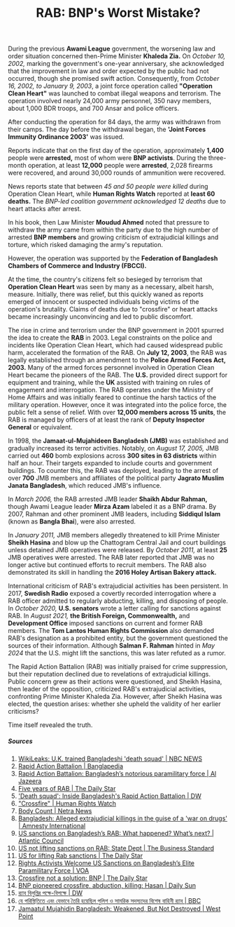 ﻿---
layout: post
title:  "RAB: BNP's Worst Mistake?"
authors: [ rodaba ]
categories: [ Military, Politics ]
tags: [RAB]
image: assets/images/posts/rab-1.webp
---
During the previous **Awami League** government, the worsening law and order situation concerned then-Prime Minister **Khaleda Zia.** On *October 10, 2002,* marking the government's one-year anniversary, she acknowledged that the improvement in law and order expected by the public had not occurred, though she promised swift action. Consequently, from *October 16, 2002, to January 9, 2003*, a joint force operation called **"Operation Clean Heart"** was launched to combat illegal weapons and terrorism. The operation involved nearly 24,000 army personnel, 350 navy members, about 1,000 BDR troops, and 700 Ansar and police officers.

After conducting the operation for 84 days, the army was withdrawn from their camps. The day before the withdrawal began, the **'Joint Forces Immunity Ordinance 2003'** was issued.

Reports indicate that on the first day of the operation, approximately **1,400** people were **arrested,** most of whom were **BNP activists**. During the three-month operation, at least **12,000** people were **arrested**, 2,028 firearms were recovered, and around 30,000 rounds of ammunition were recovered.

News reports state that between *45 and 50 people were killed* during Operation Clean Heart, while **Human Rights Watch** reported at **least 60 deaths.** The *BNP-led coalition government acknowledged 12 deaths* due to heart attacks after arrest.

In his book, then Law Minister **Moudud Ahmed** noted that pressure to withdraw the army came from within the party due to the high number of arrested **BNP members** and growing criticism of extrajudicial killings and torture, which risked damaging the army's reputation.

However, the operation was supported by the **Federation of Bangladesh Chambers of Commerce and Industry (FBCCI).**

At the time, the country's citizens felt so besieged by terrorism that **Operation Clean Heart** was seen by many as a necessary, albeit harsh, measure. Initially, there was relief, but this quickly waned as reports emerged of innocent or suspected individuals being victims of the operation's brutality. Claims of deaths due to "crossfire" or heart attacks became increasingly unconvincing and led to public discomfort.

The rise in crime and terrorism under the BNP government in 2001 spurred the idea to create the **RAB** in 2003. Legal constraints on the police and incidents like Operation Clean Heart, which had caused widespread public harm, accelerated the formation of the RAB. On **July 12, 2003**, the RAB was legally established through an amendment to the **Police Armed Forces Act, 2003.** Many of the armed forces personnel involved in Operation Clean Heart became the pioneers of the RAB. The **U.S.** provided direct support for equipment and training, while the **UK** assisted with training on rules of engagement and interrogation. The RAB operates under the Ministry of Home Affairs and was initially feared to continue the harsh tactics of the military operation. However, once it was integrated into the police force, the public felt a sense of relief. With over **12,000 members across 15 units**, the RAB is managed by officers of at least the rank of **Deputy Inspector General** or equivalent.

In 1998, the **Jamaat-ul-Mujahideen Bangladesh (JMB)** was established and gradually increased its terror activities. Notably, on *August 17, 2005,* JMB carried out **460** bomb explosions across **300 sites in 63 districts** within half an hour. Their targets expanded to include courts and government buildings. To counter this, the RAB was deployed, leading to the arrest of over **700** JMB members and affiliates of the political party **Jagrato Muslim Janata Bangladesh**, which reduced JMB's influence.

In *March 2006,* the RAB arrested JMB leader **Shaikh Abdur Rahman,** though Awami League leader **Mirza Azam** labeled it as a BNP drama. By 2007, Rahman and other prominent JMB leaders, including **Siddiqul Islam** (known as **Bangla Bhai**), were also arrested.

In *January 2011,* JMB members allegedly threatened to kill Prime Minister **Sheikh Hasina** and blow up the Chattogram Central Jail and court buildings unless detained JMB operatives were released. By *October 2011,* at least **25** JMB operatives were arrested. The RAB later reported that JMB was no longer active but continued efforts to recruit members. The RAB also demonstrated its skill in handling the **2016 Holey Artisan Bakery attack.**

International criticism of RAB's extrajudicial activities has been persistent. In 2017, **Swedish Radio** exposed a covertly recorded interrogation where a RAB officer admitted to regularly abducting, killing, and disposing of people. In *October 2020,* **U.S. senators** wrote a letter calling for sanctions against RAB. In *August 2021,* **the British Foreign, Commonwealth,** and **Development Office** imposed sanctions on current and former RAB members. The **Tom Lantos Human Rights Commission** also demanded RAB's designation as a prohibited entity, but the government questioned the sources of their information. Although **Salman F. Rahman** hinted in *May 2024* that the U.S. might lift the sanctions, this was later refuted as a rumor.

The Rapid Action Battalion (RAB) was initially praised for crime suppression, but their reputation declined due to revelations of extrajudicial killings. Public concern grew as their actions were questioned, and Sheikh Hasina, then leader of the opposition, criticized RAB's extrajudicial activities, confronting Prime Minister Khaleda Zia. However, after Sheikh Hasina was elected, the question arises: whether she upheld the validity of her earlier criticisms?

Time itself revealed the truth.

##### Sources
1. [WikiLeaks: U.K. trained Bangladeshi 'death squad' \| NBC NEWS](https://www.nbcnews.com/id/wbna40773855)
2. [Rapid Action Battalion \| Banglapedia](https://en.banglapedia.org/index.php?title=Rapid_Action_Battalion)
3. [Rapid Action Battalion: Bangladesh’s notorious paramilitary force \| Al Jazeera](https://www.aljazeera.com/news/2021/2/3/what-is-the-bangladeshs-rapid-action-battalion-rab)
4. [Five years of RAB \| The Daily Star](https://www.thedailystar.net/news-detail-83154)
5. ['Death squad': Inside Bangladesh's Rapid Action Battalion \| DW](https://www.dw.com/en/death-squad-inside-bangladeshs-rapid-action-battalion/a-65209010)
6. ["Crossfire" \| Human Rights Watch](https://www.hrw.org/report/2011/05/10/crossfire/continued-human-rights-abuses-bangladeshs-rapid-action-battalion)
7. [Body Count \| Netra News](https://interactive.netra.news/extrajudicial-killings-bangladesh/)
8. [Bangladesh: Alleged extrajudicial killings in the guise of a 'war on drugs' \| Amnesty International](https://www.amnesty.org/en/latest/press-release/2019/11/bangladesh-killed-in-crossfire/)
9. [US sanctions on Bangladesh’s RAB: What happened? What’s next? \| Atlantic Council](https://www.atlanticcouncil.org/blogs/southasiasource/us-sanctions-on-bangladeshs-rab-what-happened-whats-next/)
10. [US not lifting sanctions on RAB: State Dept \| The Business Standard](https://www.tbsnews.net/bangladesh/us-not-lifting-sanctions-rab-state-dept-853451)
11. [US for lifting Rab sanctions \| The Daily Star](https://www.thedailystar.net/news/bangladesh/diplomacy/news/us-lifting-rab-sanctions-3610341)
12. [Rights Activists Welcome US Sanctions on Bangladesh’s Elite Paramilitary Force \| VOA](https://www.voanews.com/a/rights-activists-welcome-us-sanctions-on-paramilitary-unit-despite-bangladesh-s-rejection-/6357236.html)
13. [Crossfire not a solution: BNP \| The Daily Star](https://www.thedailystar.net/politics/law-and-order-worsened-bnp-129754)
14. [BNP pioneered crossfire, abduction, killing: Hasan \| Daily Sun](https://www.daily-sun.com/post/490097)
15. [র‌্যাব বিলুপ্তির পক্ষে-বিপক্ষে \| DW](https://www.dw.com/bn/%E0%A6%B0%E0%A7%8D%E0%A6%AF%E0%A6%BE%E0%A6%AC-%E0%A6%AC%E0%A6%BF%E0%A6%B2%E0%A7%81%E0%A6%AA%E0%A7%8D%E0%A6%A4%E0%A6%BF%E0%A6%B0-%E0%A6%AA%E0%A6%95%E0%A7%8D%E0%A6%B7%E0%A7%87-%E0%A6%AC%E0%A6%BF%E0%A6%AA%E0%A6%95%E0%A7%8D%E0%A6%B7%E0%A7%87-%E0%A6%9C%E0%A7%8B%E0%A6%B0%E0%A6%BE%E0%A6%B2%E0%A7%8B-%E0%A6%A6%E0%A6%BE%E0%A6%AC%E0%A6%BF/a-17635144)
16. [যে পরিস্থিতিতে এবং যেভাবে তৈরি হয়েছিল পুলিশ ও সামরিক সদস্যদের বিশেষ বাহিনী র‍্যাব \| BBC](https://www.bbc.com/bengali/news-59746830)
17. [Jamaatul Mujahidin Bangladesh: Weakened, But Not Destroyed \| West Point](https://ctc.westpoint.edu/jamaatul-mujahidin-bangladesh-weakened-but-not-destroyed/)
